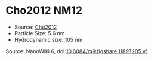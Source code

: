 <a name="material" />

# Cho2012 NM12
<script type="application/ld+json">
  {
    "@context": "https://schema.org/",
    "@type": "ChemicalSubstance",
    "@id": "https://egonw.github.io/nanowiki/nanowiki199.html#material",
    "http://purl.org/dc/terms/conformsTo":
      {
        "@type": "CreativeWork",
        "@id": "https://bioschemas.org/profiles/ChemicalSubstance/0.4-RELEASE/"
      },
    "identfier": "199",
    "name": "Cho2012 NM12",
    "url": "https://egonw.github.io/nanowiki/nanowiki199.html#material",
    "sameAs": "http://127.0.0.1/mediawiki/index.php/Special:URIResolver/Cho2012_NM12"
  }
</script>


* Source: [Cho2012](articleCho2012.md)
* Particle Size: 5.6 nm
* Hydrodynamic size: 105 nm


Source: NanoWiki 6, doi:[10.6084/m9.figshare.11897205.v1](https://doi.org/10.6084/m9.figshare.11897205.v1)
